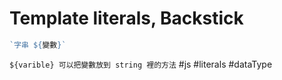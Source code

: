 # Template literals, Backstick
```js
`字串 ${變數}`
```
`${varible} 可以把變數放到 string 裡的方法`
 #js #literals #dataType 